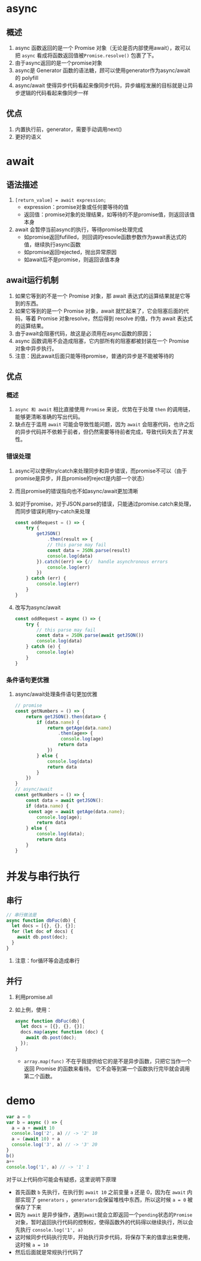 # async

## 概述

1. async 函数返回的是一个 Promise 对象（无论是否内部使用await），故可以把 `async` 看成将函数返回值被`Promise.resolve()` 包裹了下。
2. 由于async返回的是一个promise对象
3. async是 Generator 函数的语法糖，顾可以使用generator作为async/await的 polyfill
4. async/await 使得异步代码看起来像同步代码，异步编程发展的目标就是让异步逻辑的代码看起来像同步一样

## 优点

1. 内置执行前，generator，需要手动调用next()
2. 更好的语义



# await

## 语法描述

1. `[return_value] = await expression;`
	- expression：promise对象或任何要等待的值
	- 返回值：promise对象的处理结果，如等待的不是promise值，则返回该值本身
2. await 会暂停当前async的执行，等待promise处理完成
	- 如promise返回fufilled，则回调的resovle函数参数作为await表达式的值，继续执行async函数
	- 如promise返回rejected，抛出异常原因
	- 如await后不是promise，则返回该值本身

## await运行机制

1. 如果它等到的不是一个 Promise 对象，那 await 表达式的运算结果就是它等到的东西。
2. 如果它等到的是一个 Promise 对象，await 就忙起来了，它会阻塞后面的代码，等着 Promise 对象resolve，然后得到 resolve 的值，作为 await 表达式的运算结果。
3. 由于await会阻塞代码，故这是必须用在async函数的原因；
4. async 函数调用不会造成阻塞，它内部所有的阻塞都被封装在一个 Promise 对象中异步执行。
5. 注意：因此await后面只能等待promise，普通的异步是不能被等待的

## 优点

### 概述

1. `async 和 await` 相比直接使用 `Promise` 来说，优势在于处理 `then` 的调用链，能够更清晰准确的写出代码。
2. 缺点在于滥用 `await` 可能会导致性能问题，因为 `await` 会阻塞代码，也许之后的异步代码并不依赖于前者，但仍然需要等待前者完成，导致代码失去了并发性。

### 错误处理

1. async可以使用try/catch来处理同步和异步错误，而promise不可以（由于promise是异步，并且promise的reject是内部一个状态）

2. 而且promise的错误指向也不如async/await更加清晰

3. 如对于promise，对于JSON.parse的错误，只能通过promise.catch来处理，而同步错误利用try-catch来处理

   ```javascript
   const oddRequest = () => {
       try {
           getJSON()
               .then(result => {
               // this parse may fail
               const data = JSON.parse(result)
               console.log(data)
           }).catch((err) => {//  handle asynchronous errors
               console.log(err)
           })
       } catch (err) {
           console.log(err)
       }
   }
   ```

4. 改写为async/await

   ```javascript
   const oddRequest = async () => {
       try {
           // this parse may fail
           const data = JSON.parse(await getJSON())
           console.log(data)
       } catch (e) {
           console.log(e)
       }
   }
   ```

### 条件语句更优雅

1. async/await处理条件语句更加优雅

   ```javascript
   // promise
   const getNumbers = () => {
       return getJSON().then(data=> {
           if (data.name) {
               return getAge(data.name)
                   .then(age=> {
                   	console.log(age)
                   return data
               })
           } else {
               console.log(data)
               return data
           }
       })
   }
   // async/await
   const getNumbers = () => {
       const data = await getJSON():
       if (data.name) {
       	const age = await getAge(data.name);
           console.log(age);
           return data
       } else {
           console.log(data);
           return data
       }   
   }
   ```

   



# 并发与串行执行

## 串行

```javascript
// 串行做法是
async function dbFuc(db) {
  let docs = [{}, {}, {}];
  for (let doc of docs) {
    await db.post(doc);
  }
}

```

1. 注意：for循环等会造成串行

## 并行

1. 利用promise.all

2. 如上例，使用：

   ```javascript
   async function dbFuc(db) {
     let docs = [{}, {}, {}];  
     docs.map(async function (doc) {
       await db.post(doc);
     });
   }
   ```

   - `array.map(func)` 不在乎我提供给它的是不是异步函数，只把它当作一个返回 Promise 的函数来看待。 它不会等到第一个函数执行完毕就会调用第二个函数。

## 

# demo

```javascript
var a = 0
var b = async () => {
  a = a + await 10
  console.log('2', a) // -> '2' 10
  a = (await 10) + a
  console.log('3', a) // -> '3' 20
}
b()
a++
console.log('1', a) // -> '1' 1
```

对于以上代码你可能会有疑惑，这里说明下原理

- 首先函数 `b` 先执行，在执行到 `await 10` 之前变量 `a` 还是 0，因为在 `await` 内部实现了 `generators` ，`generators`会保留堆栈中东西，所以这时候 `a = 0` 被保存了下来
- 因为 `await` 是异步操作，遇到`await`就会立即返回一个`pending`状态的`Promise`对象，暂时返回执行代码的控制权，使得函数外的代码得以继续执行，所以会先执行 `console.log('1', a)`
- 这时候同步代码执行完毕，开始执行异步代码，将保存下来的值拿出来使用，这时候 `a = 10`
- 然后后面就是常规执行代码了